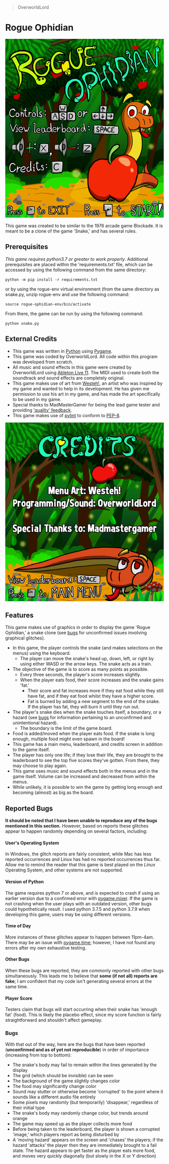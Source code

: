 > OverworldLord

# Rogue Ophidian

![Main Menu Image](/img/main_menu.jpg)

This game was created to be similar to the 1976 arcade game Blockade. It is meant to be a clone of the game 'Snake,' and has several rules.
## Prerequisites
*This game requires python3.7 or greater to work properly*. Additional prerequisites are placed within the 'requirements.txt' file, which can be accessed by using the following command from the same directory:
```
python -m pip install -r requirements.txt
```
or by using the rogue-env virtual environment (from the same directory as snake.py, unzip rogue-env and use the following command:
```
source rogue-ophidian-env/bin/activate
```
From there, the game can be run by using the following command:
```
python snake.py
```
## External Credits
 * This game was written in [Python](http://www.python.org) using [Pygame](http://www.pygame.org).
 * This game was coded by OverworldLord. All code within this program was developed from scratch.
 * All music and sound effects in this game were created by OverworldLord using [Ableton Live 11](https://www.ableton.com). The MIDI used to create both the soundtrack and sound effects are completely original.
 * This game makes use of art from [Westeh!](http://www.deviantart.com/twowestex), an artist who was inspired by my game and wanted to help in its development. He has given me permission to use his art in my game, and has made the art specifically to be used in my game.
 * Special thanks to MadMasterGamer for being the lead game tester and providing ['quality' feedback](#reported-bugs).
 * This game makes use of [pylint](https://www.pylint.org/) to conform to [PEP-8](https://www.python.org/dev/peps/pep-0008).

![Main Menu Image](/img/credits.jpg)

## Features
This game makes use of graphics in order to display the game 'Rogue Ophidian,' a snake clone (see [bugs](#reported-bugs) for unconfirmed issues involving graphical glitches).
 * In this game, the player controls the snake (and makes selections on the menus) using the keyboard.
	 * The player can move the snake's head up, down, left, or right by using either WASD or the arrow keys. The snake acts as a train.
 * The objective of the game is to score as many points as possible.
	 * Every three seconds, the player's score increases slightly.
	 * When the player eats food, their score increases and the snake gains 'fat.'
		 * Their score and fat increases more if they eat food while they still have fat, and if they eat food whilst they have a higher score.
		 * Fat is burned by adding a new segment to the end of the snake. If the player has fat, they will burn it until they run out.
 * The player's snake dies when the snake touches itself, a boundary, or a hazard (see [bugs](#reported-bugs) for information pertaining to an unconfirmed and unintentional hazard).
	* The boundary is the limit of the game board.
* Food is added/moved when the player eats food. If the snake is long enough, multiple food might even spawn in the board!
* This game has a main menu, leaderboard, and credits screen in addition to the game itself.
* The player has only one life; if they lose their life, they are brought to the leaderboard to see the top five scores they've gotten. From there, they may choose to play again.
* This game uses music and sound effects both in the menus and in the game itself. Volume can be increased and decreased from within the menus.
* While unlikely, it is possible to win the game by getting long enough and becoming (almost) as big as the board.


## Reported Bugs
**It should be noted that I have been unable to reproduce any of the bugs mentioned in this section.** However, based on reports these glitches appear to happen randomly depending on several factors, including:

#### User's Operating System
In Windows, the glitch reports are fairly consistent, while Mac has less reported occurrences and Linux has had no reported occurrences thus far. Allow me to remind the reader that this game is best played on the *Linux* Operating System, and other systems are not supported.
#### Version of Python
The game requires python 7 or above, and is expected to crash if using an earlier version due to a confirmed error with [pygame.mixer](http://www.pygame.org/docs/ref/mixer.html). If the game is not crashing when the user plays with an outdated version, other bugs could hypothetically result. I used python 3.7.5 and python 3.7.9 when developing this game, users may be using different versions.
#### Time of Day
More instances of these glitches appear to happen between 11pm-4am. There may be an issue with [pygame.time](http://www.pygame.org/docs/ref/time.html); however, I have not found any errors after my own exhaustive testing.
#### Other Bugs
When these bugs are reported, they are commonly reported with other bugs simultaneously. This leads me to believe that **some (if not all) reports are fake**; I am confident that my code isn't generating several errors at the same time.
#### Player Score
Testers claim that bugs will start occurring when their snake has 'enough fat' (food). This is likely the placebo effect, since my score function is fairly straightforward and shouldn't affect gameplay.

### Bugs
With that out of the way, here are the bugs that have been reported (**unconfirmed and as of yet not reproducible**) in order of importance (increasing from top to bottom):
- The snake's body may fail to remain within the lines generated by the display
- The grid (which should be invisible) can be seen
- The background of the game slightly changes color
- The food may significantly change color
- Sound may stutter or otherwise become 'corrupted' to the point where it sounds like a different audio file entirely
- Some pixels may randomly (but temporarily) 'disappear,' regardless of their initial type
- The snake's body may randomly change color, but trends around orange
- The game may speed up as the player collects more food
- Before being taken to the leaderboard, the player is shown a corrupted 'image,' which players report as being disturbed by
- A 'moving hazard' appears on the screen and 'chases' the players; if the hazard 'attacks' the player then they are immediately brought to a fail state. The hazard appears to get faster as the player eats more food, and moves very quickly diagonally (but slowly in the X or Y direction)

